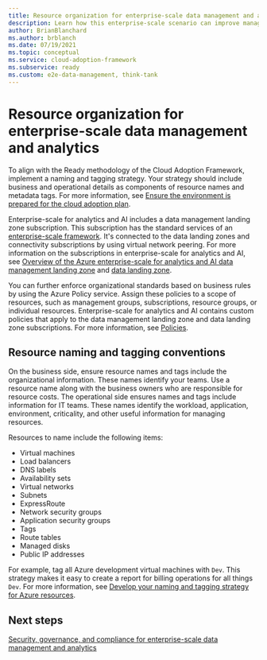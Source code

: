 ```yaml
---
title: Resource organization for enterprise-scale data management and analytics
description: Learn how this enterprise-scale scenario can improve management group and subscription organization for data management and analytics in Azure.
author: BrianBlanchard
ms.author: brblanch
ms.date: 07/19/2021
ms.topic: conceptual
ms.service: cloud-adoption-framework
ms.subservice: ready
ms.custom: e2e-data-management, think-tank
---
```


# Resource organization for enterprise-scale data management and analytics

To align with the Ready methodology of the Cloud Adoption Framework, implement a naming and tagging strategy. Your strategy should include business and operational details as components of resource names and metadata tags. For more information, see [Ensure the environment is prepared for the cloud adoption plan](../../ready/index.md).

Enterprise-scale for analytics and AI includes a data management landing zone subscription. This subscription has the standard services of an [enterprise-scale framework](/azure/cloud-adoption-framework/ready/enterprise-scale/). It's connected to the data landing zones and connectivity subscriptions by using virtual network peering. For more information on the subscriptions in enterprise-scale for analytics and AI, see [Overview of the Azure enterprise-scale for analytics and AI data management landing zone](./architectures/data-management-landing-zone.md) and [data landing zone](./architectures/data-landing-zone.md).

You can further enforce organizational standards based on business rules by using the Azure Policy service. Assign these policies to a scope of resources, such as management groups, subscriptions, resource groups, or individual resources. Enterprise-scale for analytics and AI contains custom policies that apply to the data management landing zone and data landing zone subscriptions. For more information, see [Policies](./eslz-policies.md).

## Resource naming and tagging conventions

On the business side, ensure resource names and tags include the organizational information. These names identify your teams. Use a resource name along with the business owners who are responsible for resource costs. The operational side ensures names and tags include information for IT teams. These names identify the workload, application, environment, criticality, and other useful information for managing resources.

Resources to name include the following items:

- Virtual machines
- Load balancers
- DNS labels
- Availability sets
- Virtual networks
- Subnets
- ExpressRoute
- Network security groups
- Application security groups
- Tags
- Route tables
- Managed disks
- Public IP addresses

For example, tag all Azure development virtual machines with `Dev`. This strategy makes it easy to create a report for billing operations for all things `Dev`. For more information, see [Develop your naming and tagging strategy for Azure resources](../../ready/azure-best-practices/naming-and-tagging.md).

## Next steps

[Security, governance, and compliance for enterprise-scale data management and analytics](./eslz-security-governance-and-compliance.md)
